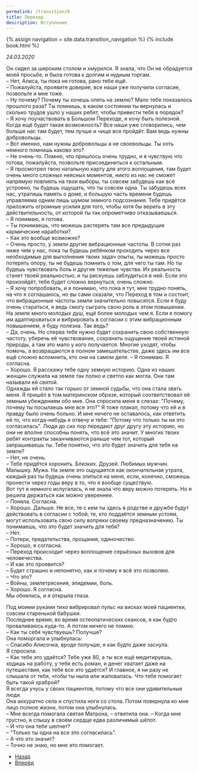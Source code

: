 ```yaml
---
permalink: /transition/0
title: Переход
description: Вступление
---
```

{% assign navigation = site.data.transition_navigation %}
{% include book.html %}

*24.03.2020*

Он сидел за широким столом и хмурился. Я знала, что Он не обрадуется моей просьбе, и была готова к долгим и нудным торгам.  
– Нет, Алиса, ты пока не готова, рано тебе ещё.  
– Пожалуйста, проявите доверие, все наши уже получили согласие, позвольте и мне тоже.  
– Ну почему? Почему ты хочешь опять на землю? Мало тебе показалось прошлого раза? Ты помнишь, в каком состоянии ты вернулась и сколько трудов ушло у наших ребят, чтобы привести тебя в порядок?  
– Я хочу поучаствовать в Большом Переходе, я хочу быть полезной. Когда ещё будет такая возможность? Все наши уже сговорились, чем больше нас там будет, тем лучше и чище все пройдёт. Вам ведь нужны добровольцы.  
– Вот именно, нам нужны добровольцы а не своевольцы. Ты хоть немного помнишь каково это?  
– Не очень-то. Помню, что пришлось очень трудно, и я чувствую что готова, пожалуйста, позвольте присоединиться к остальным.  
– Я просмотрел твою натальную карту для этого воплощения, там будет очень много сложных неясных моментов, никто из нас не сможет напрямую повлиять на твои выборы, ты совсем забудешь как всё устроено, ты будешь ощущать, что ты совсем одна. Ты забудешь всех нас, утратишь память о доме, и большую часть времени будешь управляема одним лишь шумом земного подсознания. Тебе придётся приложить огромные усилия для того, чтобы хотя бы верить в эту действительность, от которой ты так опрометчиво отказываешься.  
– Я понимаю, я готова.  
– Ты понимаешь, что можешь растерять там все предыдущие кармические наработки?  
– Как это вообще возможно?  
– Очень просто, у земли другие вибрационные частоты. В сотни раз ниже чем у нас, пока ты будешь ребёнком проходить через все необходимые для выполнения твоих задач опыты, ты можешь просто потерять опору, ты не будешь помнить о том, для чего ты там. Но ты будешь чувствовать боль и другие тяжелые чувства. Их реальность станет твоей реальностью, и ты рискуешь заблудиться в ней. Если это произойдёт, тебе будет сложно вернуться, очень сложно.  
– Я хочу попробовать, и я понимаю, что пока я тут, мне трудно понять, на что я соглашаюсь, но вы сами сказали, что Переход в том и состоит, что вибрационные частоты земли значительно повысятся. Если я буду очень стараться, я ведь смогу сыграть свою роль в этом повышении. На земле много молодых душ, ещё более молодых чем я. Если я помогу им адаптироваться и вибрировать в согласии с этим вибрационным повышением, я буду полезна. Так ведь?  
– Да, очень. Но сперва тебе нужно будет сохранить свою собственную частоту, уберечь её чувствование, сохранить ощущение твоей истиной природы, а там это мало у кого получается. Многие уходят, чтобы помочь, а возвращаются в полном замешательстве, даже здесь им все ещё сложно вспомнить, кто они на самом деле.
– Я понимаю. Я согласна.  
– Хорошо. Я расскажу тебе одну земную историю. Одна из наших женщин служила на земле так полно и светло как могла. Они там называли её святой.  
Однажды ей стало так горько от земной судьбы, что она стала звать меня. Я пришёл в том материнском образе, который соответствовал её земным убеждениям обо мне. Она спросила меня в слезах: "Почему, почему ты посылаешь мне все это?" Я тоже плакал, потому что ей и в правду было очень больно. И мне ничего не оставалось, как ответить ей то, что когда-нибудь я отвечу и тебе: "Потому что только ты на это согласилась". Люди до сих пор передают друг другу эту историю, но они не вполне способны понять, что всё это значит. У многих твоих ребят контракты заканчиваются раньше чем тот, который запрашиваешь ты. Тебе понятно, что это будет значить для тебя на земле?  
– Нет, не очень.  
– Тебе придётся хоронить. Близких. Друзей. Любимых мужчин. Малышку. Мужа. На земле это ощущается как окончательная утрата, каждый раз ты будешь очень злиться на меня, если, конечно, сможешь пронести через годы веру в то, что я вообще существую.  
Вот тут я немного испугалась, я не знала что веру можно потерять. Но я решила держаться как можно увереннее.  
– Поняла. Согласна.  
– Хорошо. Дальше. Не все, те с кем ты здесь в родстве и дружбе будут действовать в согласии с тобой, те, кто поддаётся земным устоям, могут использовать свою силу вопреки своему предназначению. Ты понимаешь, что это будет значить для тебя?  
– Нет.  
– Потери, предательства, прощания, одиночество.  
– Хорошо, я согласна.  
– Переход происходит через воплощение серьёзных вызовов для человечества.  
– И как это проявится?  
– Будет страшно и непонятно, как и почему я всё это позволяю.  
– Что это?  
– Войны, землетрясения, эпидемии, боль.  
– Хорошо. Я согласна.  
Мы обнялись, и я открыла глаза.

Под моими руками тихо вибрировал пульс на висках моей пациентки, совсем старенькой бабушки.  
Последнее время, во время остеопатических сеансов, я как будто проваливаюсь куда-то. А потом ничего не помню.  
– Как ты себя чувствуешь? Получше?  
Она поморгала и улыбнулась:  
– Спасибо Алисочка, вроде получше, я как будто даже заснула.  
Я спросила:  
– Как тебе это удаётся? Тебе уже 80, а ты все ещё медитируешь, ходишь на работу, у тебя есть роман, и денег хватает даже на путешествия, как тебе все это удаётся? И главное, я ни разу не слышала от тебя, чтобы ты ныла или жаловалась. Что тебе помогает быть такой храброй?  
Я всегда учусь у своих пациентов, потому что все они удивительные люди.  
Она аккуратно села и спустила ноги со стола. Потом повернула ко мне лицо полное жизни, потом она улыбнулась.  
– Мне всегда помогала святая Матрона, – ответила она. – Когда мне грустно, я слышу в своём сердце едва различимый шёпот.  
– И что она тебе шепчет?  
– "Только ты одна на все это согласилась".  
– А что это значит?  
– Точно не знаю, но мне это помогает.

<nav aria-label="pagination">
  <ul class="pagination justify-content-center">
    <li class="page-item disabled">
      <a class="page-link" href="#" tabindex="-1" aria-disabled="true"><i class="bi bi-arrow-left"></i> Назад</a>
    </li>
    <li class="page-item">
      <a class="page-link" href="/transition/1">Вперёд <i class="bi bi-arrow-right"></i></a>
    </li>
  </ul>
</nav>